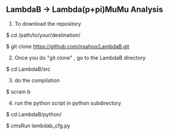  LambdaB -> Lambda(p+pi)MuMu Analysis 
---------------------------------------

1. To download the repository

$ cd /path/to/your/destination/

$ git clone https://github.com/nsahoo/LambdaB.git

2. Once you do "git clone" , go to the LambdaB directory

$ cd LambdaB/src

3. do the compilation

$ scram b 

4. run the python script in python subdirectory

$ cd LambdaB/python/

$ cmsRun lambdab_cfg.py




